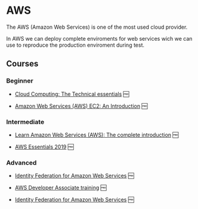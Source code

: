 # AWS

The AWS (Amazon Web Services) is one of the most used cloud provider.

In AWS we can deploy complete enviroments for web services wich we can use to reproduce the production enviroment during test.

## Courses

### Beginner

- [Cloud Computing: The Technical essentials](https://www.udemy.com/course/cloud-computing-the-technical-essentials/) 🆓

- [Amazon Web Services (AWS) EC2: An Introduction](https://www.udemy.com/course/amazon-web-services-aws-ec2-an-introduction/) 🆓

### Intermediate

- [Learn Amazon Web Services (AWS): The complete introduction](https://www.udemy.com/course/learn-amazon-web-services-the-complete-introduction/) 🆓

- [AWS Essentials 2019](https://www.udemy.com/course/linux-academy-aws-essentials-2019/) 🆓

### Advanced

- [Identity Federation for Amazon Web Services](https://www.udemy.com/course/identity-federation-for-amazon-web-services/) 🆓

- [AWS Developer Associate training](https://www.udemy.com/course/aws-developer-associate-training/) 🆓
- [Identity Federation for Amazon Web Services](https://www.udemy.com/course/identity-federation-for-amazon-web-services/) 🆓
